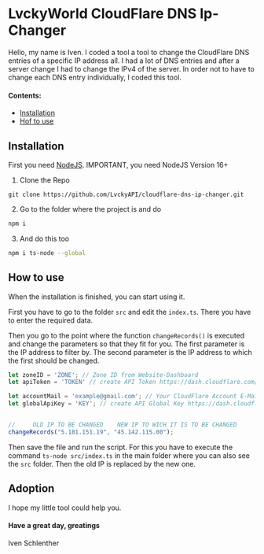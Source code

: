# LvckyWorld CloudFlare DNS Ip-Changer
 
Hello, my name is Iven. I coded a tool a tool to change the CloudFlare DNS entries of a specific IP address all. 
I had a lot of DNS entries and after a server change I had to change the IPv4 of the server. 
In order not to have to change each DNS entry individually, I coded this tool.

#### Contents:
- [Installation](#installation)
- [Hof to use](#how-to-use)


## Installation
First you need [NodeJS](https://nodejs.org/).
IMPORTANT, you need NodeJS Version 16+

1. Clone the Repo
```
git clone https://github.com/LvckyAPI/cloudflare-dns-ip-changer.git
```
2. Go to the folder where the project is and do
```bash
npm i
```
3. And do this too 
```bash
npm i ts-node --global
```

## How to use

When the installation is finished, you can start using it.

First you have to go to the folder `src` and edit the `index.ts`.
There you have to enter the required data.

Then you go to the point where the function `changeRecords()` is executed and change the parameters so that they fit for you.
The first parameter is the IP address to filter by. The second parameter is the IP address to which the first should be changed. 
```ts
let zoneID = 'ZONE'; // Zone ID from Website-Dashboard
let apiToken = 'TOKEN' // create API Token https://dash.cloudflare.com/profile/api-tokens

let accountMail = 'example@gmail.com'; // Your CloudFlare Account E-Mail
let globalApiKey = 'KEY'; // create API Global Key https://dash.cloudflare.com/profile/api-tokens


//     OLD IP TO BE CHANGED    NEW IP TO WICH IT IS TO BE CHANGED
changeRecords("5.181.151.19", "45.142.115.00");
```

Then save the file and run the script.
For this you have to execute the command ```ts-node src/index.ts``` in the main folder where you can also see the `src` folder.
Then the old IP is replaced by the new one.



## Adoption
I hope my little tool could help you.

#### Have a great day, greatings
Iven Schlenther
